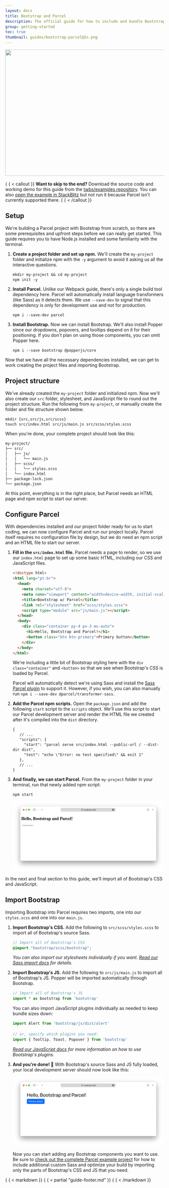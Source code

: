 ```yaml
---
layout: docs
title: Bootstrap and Parcel
description: The official guide for how to include and bundle Bootstrap's CSS and JavaScript in your project using Parcel.
group: getting-started
toc: true
thumbnail: guides/bootstrap-parcel@2x.png
---
```


<img class="d-block mx-auto mb-4 img-fluid rounded-3" srcset="/docs/{{ docs_version }}/assets/img/guides/bootstrap-parcel.png, /docs/{{ docs_version }}/assets/img/guides/bootstrap-parcel@2x.png 2x" src="/docs/{{ docs_version }}/assets/img/guides/bootstrap-parcel.png" width="800" height="400" alt="">

{ { < callout }}
**Want to skip to the end?** Download the source code and working demo for this
guide from
the [twbs/examples repository](https://github.com/twbs/examples/tree/main/parcel).
You can
also [open the example in StackBlitz](https://stackblitz.com/github/twbs/examples/tree/main/parcel?file=index.html)
but not run it because Parcel isn't currently supported there.
{ { < /callout }}

## Setup

We're building a Parcel project with Bootstrap from scratch, so there are some
prerequisites and upfront steps before we can really get started. This guide
requires you to have Node.js installed and some familiarity with the terminal.

1. **Create a project folder and set up npm.** We'll create the `my-project`
   folder and initialize npm with the `-y` argument to avoid it asking us all
   the interactive questions.

   ```shell
   mkdir my-project && cd my-project
   npm init -y
   ```

2. **Install Parcel.** Unlike our Webpack guide, there's only a single build
   tool dependency here. Parcel will automatically install language
   transformers (like Sass) as it detects them. We use `--save-dev` to signal
   that this dependency is only for development use and not for production.

   ```shell
   npm i --save-dev parcel
   ```

3. **Install Bootstrap.** Now we can install Bootstrap. We'll also install
   Popper since our dropdowns, popovers, and tooltips depend on it for their
   positioning. If you don't plan on using those components, you can omit Popper
   here.

   ```shell
   npm i --save bootstrap @popperjs/core
   ```

Now that we have all the necessary dependencies installed, we can get to work
creating the project files and importing Bootstrap.

## Project structure

We've already created the `my-project` folder and initialized npm. Now we'll
also create our `src` folder, stylesheet, and JavaScript file to round out the
project structure. Run the following from `my-project`, or manually create the
folder and file structure shown below.

```shell
mkdir {src,src/js,src/scss}
touch src/index.html src/js/main.js src/scss/styles.scss
```

When you're done, your complete project should look like this:

```text
my-project/
├── src/
│   ├── js/
│   │   └── main.js
│   ├── scss/
│   │   └── styles.scss
│   └── index.html
├── package-lock.json
└── package.json
```

At this point, everything is in the right place, but Parcel needs an HTML page
and npm script to start our server.

## Configure Parcel

With dependencies installed and our project folder ready for us to start coding,
we can now configure Parcel and run our project locally. Parcel itself requires
no configuration file by design, but we do need an npm script and an HTML file
to start our server.

1. **Fill in the `src/index.html` file.** Parcel needs a page to render, so we
   use our `index.html` page to set up some basic HTML, including our CSS and
   JavaScript files.

   ```html
   <!doctype html>
   <html lang="pt-br">
     <head>
       <meta charset="utf-8">
       <meta name="viewport" content="width=device-width, initial-scale=1">
       <title>Bootstrap w/ Parcel</title>
       <link rel="stylesheet" href="scss/styles.scss">
       <script type="module" src="js/main.js"></script>
     </head>
     <body>
       <div class="container py-4 px-3 mx-auto">
         <h1>Hello, Bootstrap and Parcel!</h1>
         <button class="btn btn-primary">Primary button</button>
       </div>
     </body>
   </html>
   ```

   We're including a little bit of Bootstrap styling here with the
   `div class="container"` and `<button>` so that we see when Bootstrap's CSS is
   loaded by Parcel.

   Parcel will automatically detect we're using Sass and install
   the [Sass Parcel plugin](https://parceljs.org/languages/sass/) to support it.
   However, if you wish, you can also manually run
   `npm i --save-dev @parcel/transformer-sass`.

2. **Add the Parcel npm scripts.** Open the `package.json` and add the following
   `start` script to the `scripts` object. We'll use this script to start our
   Parcel development server and render the HTML file we created after it's
   compiled into the `dist` directory.

   ```javascripton
   {
      // ...
      "scripts": {
        "start": "parcel serve src/index.html --public-url / --dist-dir dist",
        "test": "echo \"Error: no test specified\" && exit 1"
      },
      // ...
   }
   ```

3. **And finally, we can start Parcel.** From the `my-project` folder in your
   terminal, run that newly added npm script:

   ```shell
   npm start
   ```

   ![Parcel dev server running](../assets/img/guides/parcel-dev-server.png)

In the next and final section to this guide, we'll import all of Bootstrap's CSS
and JavaScript.

## Import Bootstrap

Importing Bootstrap into Parcel requires two imports, one into our `styles.scss`
and one into our `main.js`.

1. **Import Bootstrap's CSS.** Add the following to `src/scss/styles.scss` to
   import all of Bootstrap's source Sass.

   ```scss
   // Import all of Bootstrap's CSS
   @import "bootstrap/scss/bootstrap";
   ```

   *You can also import our stylesheets individually if you
   want. [Read our Sass import docs](../customize/sass.md#importing) for details.*

2. **Import Bootstrap's JS.** Add the following to `src/js/main.js` to import
   all of Bootstrap's JS. Popper will be imported automatically through
   Bootstrap.

   <!-- eslint-skip -->
   ```javascript
   // Import all of Bootstrap's JS
   import * as bootstrap from 'bootstrap'
   ```

   You can also import JavaScript plugins individually as needed to keep bundle
   sizes down:

   <!-- eslint-skip -->
   ```javascript
   import Alert from 'bootstrap/js/dist/alert'

   // or, specify which plugins you need:
   import { Tooltip, Toast, Popover } from 'bootstrap'
   ```

   *[Read our JavaScript docs](../comecando/javascript.md)
   for more information on how to use Bootstrap's plugins.*

3. **And you're done! 🎉** With Bootstrap's source Sass and JS fully loaded, your
   local development server should now look like this:

   ![Parcel dev server running with Bootstrap](../assets/img/guides/parcel-dev-server-bootstrap.png)

   Now you can start adding any Bootstrap components you want to use. Be sure
   to [check out the complete Parcel example project](https://github.com/twbs/examples/tree/main/parcel)
   for how to include additional custom Sass and optimize your build by
   importing only the parts of Bootstrap's CSS and JS that you need.

{ { < markdown }}
{ { < partial "guide-footer.md" }}
{ { < /markdown }}
